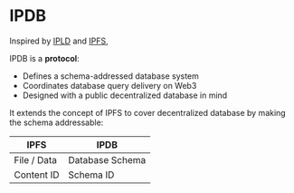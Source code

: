 # IPDB

Inspired by [IPLD](https://github.com/ipld/ipld) and [IPFS](https://github.com/ipfs/ipfs),

IPDB is a **protocol**:
- Defines a schema-addressed database system
- Coordinates database query delivery on Web3
- Designed with a public decentralized database in mind

It extends the concept of IPFS to cover decentralized database by making the schema addressable:

IPFS | IPDB
------------ | -------------
File / Data | Database Schema
Content ID | Schema ID
